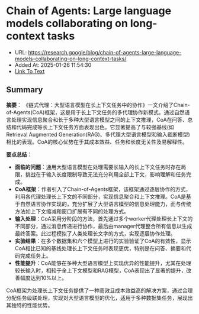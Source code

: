 # Chain of Agents: Large language models collaborating on long-context tasks
- URL: https://research.google/blog/chain-of-agents-large-language-models-collaborating-on-long-context-tasks/
- Added At: 2025-01-26 11:54:30
- [Link To Text](2025-01-26-chain-of-agents-large-language-models-collaborating-on-long-context-tasks_raw.md)

## Summary
**摘要**：
《链式代理：大型语言模型在长上下文任务中的协作》一文介绍了Chain-of-Agents(CoA)框架，这是用于长上下文任务的多代理协作新模式。通过自然语言处理实现信息聚合和长于多种大型语言模型之间的上下文推理，CoA在问答、总结和代码完成等长上下文任务方面表现出色。它显著提高了与较强基线(如Retrieval Augmented Generation(RAG)、多代理大型语言模型和输入截断模型)相比的表现。CoA的核心优势在于其成本效益、任务和长度无关性及易解释性。

**要点总结**：
- **面临的问题**：通用大型语言模型在处理需要长输入的长上下文任务时存在局限，挑战在于输入长度限制导致无法充分利用全部上下文，影响理解和任务完成。
- **CoA框架**：作者引入了Chain-of-Agents框架，该框架通过逐层协作的方式，利用各代理处理长上下文的不同部分，实现信息聚合和上下文推理。CoA是基于自然语言协作实现的，充分扩展了大型语言模型的信息处理能力，而与传统方法如上下文缩减和窗口扩展有不同的处理方式。
- **输入处理**：CoA采用分阶段的方法，首先通过多个worker代理处理长上下文的不同部分，通过消息传递进行协作，最后由manager代理整合所有信息以生成最终答案。此过程模拟了人类处理长文字的方式，实现逐层协作处理。
- **实验结果**：在多个数据集和六个模型上进行的实验验证了CoA的有效性，显示CoA相比已知的基线处理长上下文任务时表现更优，特别是在问答、摘要和代码完成任务上。
- **性能提升**：CoA能够在多种大型语言模型上实现优异的性能提升，尤其在处理较长输入时，相较于全上下文模型和RAG模型，CoA表现出了显著的提升，改善幅度达到10%以上。

CoA框架为处理长上下文任务提供了一种高效且成本效益高的解决方案，通过合理分配任务级联处理，实现对大型语言模型的优化，适用于多种数据集任务，展现出其独特的性能优势。
